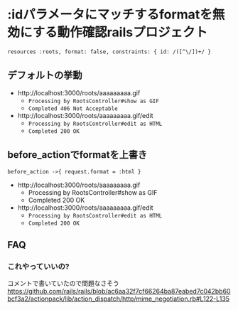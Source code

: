 # :idパラメータにマッチするformatを無効にする動作確認railsプロジェクト
`resources :roots, format: false, constraints: { id: /([^\/])+/ }`

## デフォルトの挙動
* http://localhost:3000/roots/aaaaaaaaa.gif
  * `Processing by RootsController#show as GIF`
  * `Completed 406 Not Acceptable`
* http://localhost:3000/roots/aaaaaaaaa.gif/edit
  * `Processing by RootsController#edit as HTML`
  * `Completed 200 OK`

## before_actionでformatを上書き
`before_action ->{ request.format = :html }`

* http://localhost:3000/roots/aaaaaaaaa.gif
  * Processing by RootsController#show as GIF
  * Completed 200 OK
* http://localhost:3000/roots/aaaaaaaaa.gif/edit
  * `Processing by RootsController#edit as HTML`
  * `Completed 200 OK`

## FAQ
### これやっていいの?
コメントで書いていたので問題なさそう
https://github.com/rails/rails/blob/ac6aa32f7cf66264ba87eabed7c042bb60bcf3a2/actionpack/lib/action_dispatch/http/mime_negotiation.rb#L122-L135
